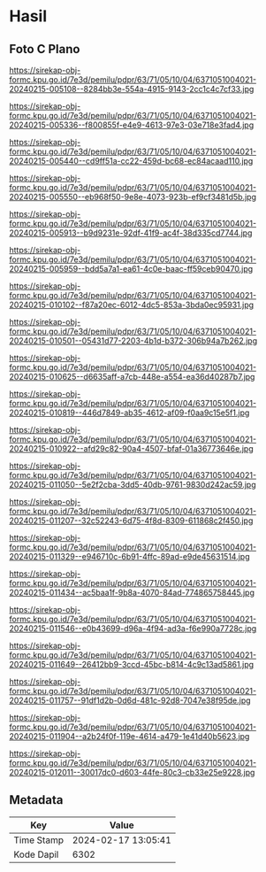 # Hasil

## Foto C Plano

https://sirekap-obj-formc.kpu.go.id/7e3d/pemilu/pdpr/63/71/05/10/04/6371051004021-20240215-005108--8284bb3e-554a-4915-9143-2cc1c4c7cf33.jpg

https://sirekap-obj-formc.kpu.go.id/7e3d/pemilu/pdpr/63/71/05/10/04/6371051004021-20240215-005336--f800855f-e4e9-4613-97e3-03e718e3fad4.jpg

https://sirekap-obj-formc.kpu.go.id/7e3d/pemilu/pdpr/63/71/05/10/04/6371051004021-20240215-005440--cd9ff51a-cc22-459d-bc68-ec84acaad110.jpg

https://sirekap-obj-formc.kpu.go.id/7e3d/pemilu/pdpr/63/71/05/10/04/6371051004021-20240215-005550--eb968f50-9e8e-4073-923b-ef9cf3481d5b.jpg

https://sirekap-obj-formc.kpu.go.id/7e3d/pemilu/pdpr/63/71/05/10/04/6371051004021-20240215-005913--b9d9231e-92df-41f9-ac4f-38d335cd7744.jpg

https://sirekap-obj-formc.kpu.go.id/7e3d/pemilu/pdpr/63/71/05/10/04/6371051004021-20240215-005959--bdd5a7a1-ea61-4c0e-baac-ff59ceb90470.jpg

https://sirekap-obj-formc.kpu.go.id/7e3d/pemilu/pdpr/63/71/05/10/04/6371051004021-20240215-010102--f87a20ec-6012-4dc5-853a-3bda0ec95931.jpg

https://sirekap-obj-formc.kpu.go.id/7e3d/pemilu/pdpr/63/71/05/10/04/6371051004021-20240215-010501--05431d77-2203-4b1d-b372-306b94a7b262.jpg

https://sirekap-obj-formc.kpu.go.id/7e3d/pemilu/pdpr/63/71/05/10/04/6371051004021-20240215-010625--d6635aff-a7cb-448e-a554-ea36d40287b7.jpg

https://sirekap-obj-formc.kpu.go.id/7e3d/pemilu/pdpr/63/71/05/10/04/6371051004021-20240215-010819--446d7849-ab35-4612-af09-f0aa9c15e5f1.jpg

https://sirekap-obj-formc.kpu.go.id/7e3d/pemilu/pdpr/63/71/05/10/04/6371051004021-20240215-010922--afd29c82-90a4-4507-bfaf-01a36773646e.jpg

https://sirekap-obj-formc.kpu.go.id/7e3d/pemilu/pdpr/63/71/05/10/04/6371051004021-20240215-011050--5e2f2cba-3dd5-40db-9761-9830d242ac59.jpg

https://sirekap-obj-formc.kpu.go.id/7e3d/pemilu/pdpr/63/71/05/10/04/6371051004021-20240215-011207--32c52243-6d75-4f8d-8309-611868c2f450.jpg

https://sirekap-obj-formc.kpu.go.id/7e3d/pemilu/pdpr/63/71/05/10/04/6371051004021-20240215-011329--e946710c-6b91-4ffc-89ad-e9de45631514.jpg

https://sirekap-obj-formc.kpu.go.id/7e3d/pemilu/pdpr/63/71/05/10/04/6371051004021-20240215-011434--ac5baa1f-9b8a-4070-84ad-774865758445.jpg

https://sirekap-obj-formc.kpu.go.id/7e3d/pemilu/pdpr/63/71/05/10/04/6371051004021-20240215-011546--e0b43699-d96a-4f94-ad3a-f6e990a7728c.jpg

https://sirekap-obj-formc.kpu.go.id/7e3d/pemilu/pdpr/63/71/05/10/04/6371051004021-20240215-011649--26412bb9-3ccd-45bc-b814-4c9c13ad5861.jpg

https://sirekap-obj-formc.kpu.go.id/7e3d/pemilu/pdpr/63/71/05/10/04/6371051004021-20240215-011757--91df1d2b-0d6d-481c-92d8-7047e38f95de.jpg

https://sirekap-obj-formc.kpu.go.id/7e3d/pemilu/pdpr/63/71/05/10/04/6371051004021-20240215-011904--a2b24f0f-119e-4614-a479-1e41d40b5623.jpg

https://sirekap-obj-formc.kpu.go.id/7e3d/pemilu/pdpr/63/71/05/10/04/6371051004021-20240215-012011--30017dc0-d603-44fe-80c3-cb33e25e9228.jpg


## Metadata

| Key        | Value               |
| ---------- | ------------------- |
| Time Stamp | 2024-02-17 13:05:41 |
| Kode Dapil | 6302                |



